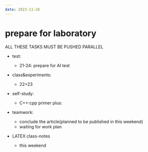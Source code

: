 ```yaml
---
date: 2023-11-26
---
```


# prepare for laboratory

ALL THESE TASKS MUST BE PUSHED PARALLEL

- test:

  - 21-24: prepare for AI test

- class&experiments:

  - 22+23

- self-study:

  - C++:cpp primer plus:

- teamwork:

  - conclude the article(planned to be published in this weekend)
  - waiting for work plan

- LATEX class-notes

  - this weekend
